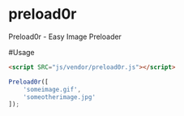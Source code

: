 preload0r
=========

Preload0r - Easy Image Preloader

#Usage

```html
<script SRC="js/vendor/preload0r.js"></script>
```
```javascript
Preload0r([
	'someimage.gif',
	'someotherimage.jpg'
]);
```